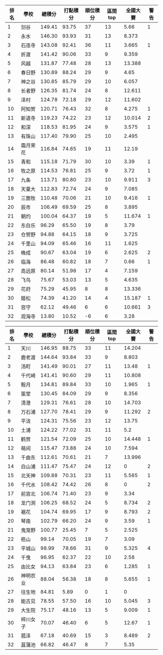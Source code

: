 排名|學校|總積分|打點積分|順位積分|區間top|全國大賽|警告
-|-|-|-|-|-|-|-
1|剑谷|149.41 |93.75 |37|13|5.66|1
2|永水|146.30 |93.93 |31|13|8.373|
3|石连寺|143.08 |92.41 |36|11|3.665|1
4|折渡|141.42 |90.06 |33|9|9.359|
5|风越|131.87 |77.48 |28|13|13.388|
6|春日野|130.89 |88.24 |29|9|4.65|
7|神之谷|130.85 |85.79 |29|10|6.057|
8|长者野|126.35 |81.74 |24|8|12.611|
9|泽村|124.78 |72.18 |29|12|11.602|
10|阿知贺|120.71 |76.43 |32|8|4.275|1
11|新道寺|119.23 |74.22 |23|12|10.014|2
12|和深|118.53 |81.95 |24|9|3.575|1
13|有珠山|117.40 |79.90 |25|10|2.495|
14|霜月荣花|116.84 |74.65 |19|11|12.19|
15|青和|115.18 |71.79 |30|10|3.39|1
16|牧之原|114.53 |76.81 |25|9|3.72|1
17|九条|113.71 |80.80 |23|10|9.911|3
18|天童大|112.83 |72.74 |24|9|7.085|
19|三箇牧|110.48 |70.06 |21|10|9.416|1
20|辰市|106.49 |69.59 |25|8|3.895|
21|朝灼|100.04 |64.37 |19|5|11.674|1
22|东白乐|96.29 |65.50 |19|8|3.79|
23|仓贺野|94.88 |64.15 |18|9|3.725|
24|千里山|94.09 |65.46 |16|11|1.625|
25|晚成|90.67 |63.04 |19|6|2.625|2
26|临海|86.48 |60.82 |18|7|0.66|1
27|高远原|80.14 |51.98 |17|4|7.159|
28|飞鸟|75.67 |53.03 |13|5|4.635|
29|花莳|75.29 |45.95 |8|8|13.336|
30|姬松|74.39 |41.20 |14|4|15.187|1
31|宫守|62.12 |49.46 |6|6|10.661|3
32|观海寺|13.80 |10.52 |-6|6|3.28|

排名|學校|總積分|打點積分|順位積分|區間top|全國大賽|警告
-|-|-|-|-|-|-|-
1|天川|146.95 |88.75 |33|11|14.204|
2|鹿老渡|144.64 |93.84 |33|9|8.803|
3|汤町|141.49 |90.01 |27|11|13.48|1
4|千代崎|141.41 |90.60 |29|11|10.808|
5|鞍月|134.81 |89.84 |33|10|1.965|1
6|笛堂|130.45 |84.09 |29|9|8.356|
7|清澄|129.31 |76.61 |28|10|14.703|
8|万石浦|127.70 |78.41 |29|9|11.292|2
9|平泷|124.31 |75.56 |23|12|13.75|
10|土浦|124.22 |77.02 |31|11|5.2|
11|鹤贺|121.54 |72.09 |25|10|14.448|1
12|萌间|115.47 |73.88 |24|10|7.594|
13|千曲东|112.61 |70.61 |21|7|13.996|
14|白山浦|111.47 |75.47 |24|12|0|2
15|北天神|109.88 |70.31 |23|11|5.565|1
16|千代水|108.42 |74.42 |26|8|0|2
17|前宫北|106.74 |71.40 |23|9|3.34|
18|龙门渕|106.25 |68.52 |24|5|8.734|2
19|裾花|104.74 |69.95 |17|9|8.793|2
20|琴南|102.79 |66.20 |24|9|3.59|1
21|鬼笼野|100.77 |25.45 |7|5|2.525|
22|栢山|99.14 |70.05 |19|7|3.09|
23|平城山|98.99 |78.66 |31|9|5.325|4
24|千曳|96.95 |62.37 |22|10|2.58|
25|由比女|94.13 |63.84 |23|6|1.285|1
26|神明农业|88.04 |56.38 |18|8|5.655|1
27|往生地|84.81 |5.89 |0|1|0|
28|能古见|78.55 |57.50 |16|10|5.045|3
29|大生院|75.17 |48.16 |13|5|9.009|1
30|梓川女子|70.07 |46.40 |6|5|12.67|1
31|菰泽|67.18 |40.69 |15|3|8.489|2
32|菖蒲池|66.82 |46.47 |8|7|5.35|
